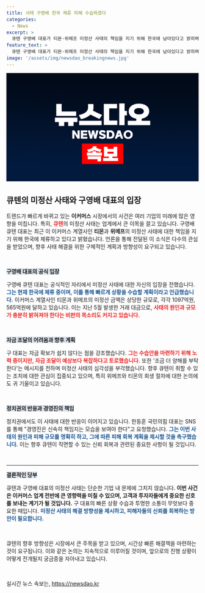 ```yaml
---
title: 사태 구영배 한국 체류 피해 수습하겠다
categories:
  - News
excerpt: >
  큐텐 구영배 대표가 티몬·위메프 미정산 사태의 책임을 지기 위해 한국에 남아있다고 밝히며, 사태 수습에 대한 압박과 정치권의 요구가 커지고 있다. 구 대표는 자금 확보에 어려움을 겪고 있으며, 빠른 대응이 필요한 상황이다.
feature_text: >
  큐텐 구영배 대표가 티몬·위메프 미정산 사태의 책임을 지기 위해 한국에 남아있다고 밝히며, 사태 수습에 대한 압박과 정치권의 요구가 커지고 있다. 구 대표는 자금 확보에 어려움을 겪고 있으며, 빠른 대응이 필요한 상황이다.
image: '/assets/img/newsdao_breakingnews.jpg'
---
```


<p><img src="/assets/img/newsdao_breakingnews.jpg" alt="ranknews 속보" /></p>

<h2 data-ke-size="size26">큐텐의 미정산 사태와 구영배 대표의 입장</h2>

<p data-ke-size="size16">트렌드가 빠르게 바뀌고 있는 <b>이커머스</b> 시장에서의 사건은 여러 기업의 미래에 많은 영향을 미칩니다. 특히, <b><span style="color: #ee2323;">큐텐</span></b>의 미정산 사태는 업계에서 큰 이목을 끌고 있습니다. 구영배 큐텐 대표는 최근 이 이커머스 계열사인 <b>티몬</b>과 <b>위메프</b>의 미정산 사태에 대한 책임을 지기 위해 한국에 체류하고 있다고 밝혔습니다. 언론을 통해 전달된 이 소식은 다수의 관심을 받았으며, 향후 사태 해결을 위한 구체적인 계획과 방향성이 요구되고 있습니다.</p>

<p data-ke-size="size16">&nbsp;</p>

<p><b><span style="background-color: #21538527;">구영배 대표의 공식 입장</span></b></p>

<p data-ke-size="size16">구영배 큐텐 대표는 공식적인 자리에서 미정산 사태에 대한 자신의 입장을 전했습니다. <b><span style="color: #1a5490;">그는 현재 한국에 체류 중이며, 이를 통해 빠르게 상황을 수습할 계획이라고 언급했습니다.</span></b> 이커머스 계열사인 티몬과 위메프의 미정산 금액은 상당한 규모로, 각각 1097억원, 565억원에 달하고 있습니다. 이는 지난 5월 발생한 거래 대금으로, <b><span style="color: #ee2323;">사태의 원인과 규모가 충분히 밝혀져야 한다는 비판의 목소리도 커지고 있습니다.</span></b></p>

<p data-ke-size="size16">&nbsp;</p>

<p><b><span style="background-color: #21538527;">자금 조달의 어려움과 향후 계획</span></b></p>

<p data-ke-size="size16">구 대표는 자금 확보가 쉽지 않다는 점을 강조했습니다. <b><span style="color: #ee2323;">그는 수습안을 마련하기 위해 노력 중이지만, 자금 조달이 예상보다 복잡하다고 토로했습니다.</span></b> 또한 '조금 더 양해를 부탁한다'는 메시지를 전하며 미정산 사태의 심각성을 부각했습니다. 향후 큐텐이 취할 수 있는 조치에 대한 관심이 집중되고 있으며, 특히 위메프와 티몬의 회생 절차에 대한 논의에도 귀 기울이고 있습니다.</p>

<p data-ke-size="size16">&nbsp;</p>

<p><b><span style="background-color: #21538527;">정치권의 반응과 경영진의 책임</span></b></p>

<p data-ke-size="size16">정치권에서도 이 사태에 대한 반응이 이어지고 있습니다. 한동훈 국민의힘 대표는 SNS를 통해 "경영진은 신속히 책임지는 모습을 보여야 한다"고 요청했습니다. <b><span style="color: #1a5490;">그는 이번 사태의 원인과 피해 규모를 명확히 하고, 그에 따른 피해 회복 계획을 제시할 것을 촉구했습니다.</span></b> 이는 향후 큐텐이 직면할 수 있는 신뢰 회복과 관련된 중요한 사항이 될 것입니다.</p>

<p data-ke-size="size16">&nbsp;</p>

<hr>

<p><b><span style="background-color: #21538527;">결론적인 당부</span></b></p>

<p data-ke-size="size16">큐텐과 구영배 대표의 미정산 사태는 단순한 기업 내 문제에 그치지 않습니다. <b>이번 사건은 이커머스 업계 전반에 큰 영향력을 미칠 수 있으며, 고객과 투자자들에게 중요한 신호를 보내는 계기가 될 것입니다.</b> 구 대표의 빠른 상황 수습과 투명한 소통이 무엇보다 중요한 때입니다. <b><span style="color: #1a5490;">미정산 사태의 해결 방향성을 제시하고, 피해자들의 신뢰를 회복하는 방안이 필요합니다.</span></b></p>

<p data-ke-size="size16">&nbsp;</p>

<p data-ke-size="size16">큐텐의 향후 방향성은 시장에서 큰 주목을 받고 있으며, 시간상 빠른 해결책을 마련하는 것이 요구됩니다. 이와 같은 논의는 지속적으로 이루어질 것이며, 앞으로의 진행 상황이 어떻게 전개될지 궁금증을 자아내고 있습니다.</p>

<p data-ke-size="size16">&nbsp;</p>
실시간 뉴스 속보는, <a href="https://newsdao.kr" rel="dofollow">https://newsdao.kr</a>


